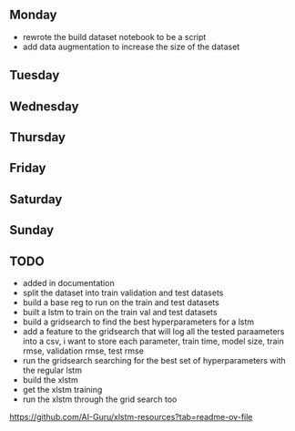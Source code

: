 ## Monday
- rewrote the build dataset notebook to be a script
- add data augmentation to increase the size of the dataset

## Tuesday

## Wednesday

## Thursday


## Friday 

## Saturday 

## Sunday

## TODO
- added in documentation
- split the dataset into train validation and test datasets
- build a base reg to run on the train and test datasets
- built a lstm to train on the train val and test datasets
- build a gridsearch to find the best hyperparameters for a lstm
- add a feature to the gridsearch that will log all the tested paraameters into a csv, i want to store each parameter, train time, model size, train rmse, validation rmse, test rmse
- run the gridsearch searching for the best set of hyperparameters with the regular lstm
- build the xlstm
- get the xlstm training 
- run the xlstm through the grid search too

https://github.com/AI-Guru/xlstm-resources?tab=readme-ov-file

